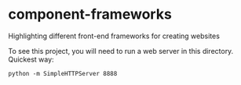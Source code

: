 # component-frameworks

Highlighting different front-end frameworks for creating websites

To see this project, you will need to run a web server in this directory. Quickest way:

`python -m SimpleHTTPServer 8888`
